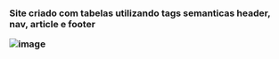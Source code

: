 <h3>Site criado com tabelas utilizando tags semanticas header, nav, article e footer</br>


<img>![image](https://github.com/gabrielarebeca/Desafio_TabelasSemanticas/assets/110422932/daa6bdbb-c469-4592-9d85-922d4b204632)
